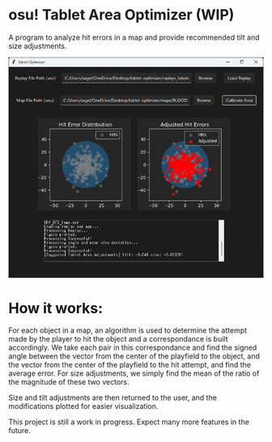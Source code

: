 # osu! Tablet Area Optimizer (WIP)

A program to analyze hit errors in a map and provide recommended tilt and size adjustments.

![Built in GUI](./gui.png)

# How it works:

For each object in a map, an algorithm is used to determine the attempt made by the player to hit the object and a correspondance is built accordingly. We take each pair in this correspondance and find the signed angle between the vector from the center of the playfield to the object, and the vector from the center of the playfield to the hit attempt, and find the average error. For size adjustments, we simply find the mean of the ratio of the magnitude of these two vectors.

Size and tilt adjustments are then returned to the user, and the modifications plotted for easier visualization.

This project is still a work in progress. Expect many more features in the future.
